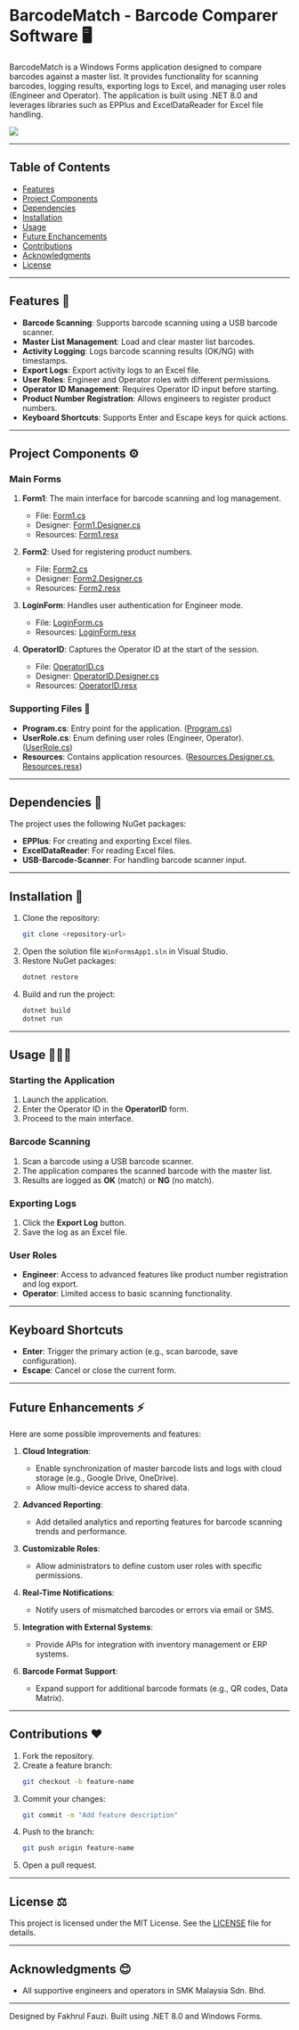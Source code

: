 # BarcodeMatch - Barcode Comparer Software 🖥️

BarcodeMatch is a Windows Forms application designed to compare barcodes against a master list. It provides functionality for scanning barcodes, logging results, exporting logs to Excel, and managing user roles (Engineer and Operator). The application is built using .NET 8.0 and leverages libraries such as EPPlus and ExcelDataReader for Excel file handling.

![](./interface.jpeg)

---
## Table of Contents 
- [Features](#features)
- [Project Components](#project-components)
- [Dependencies](#dependencies)
- [Installation](#installation)
- [Usage](#usage)
- [Future Enchancements](#future-enhancements)
- [Contributions](#contributions)
- [Acknowledgments](#acknowledgments)
- [License](#license)

---

## Features 🔧

- **Barcode Scanning**: Supports barcode scanning using a USB barcode scanner.
- **Master List Management**: Load and clear master list barcodes.
- **Activity Logging**: Logs barcode scanning results (OK/NG) with timestamps.
- **Export Logs**: Export activity logs to an Excel file.
- **User Roles**: Engineer and Operator roles with different permissions.
- **Operator ID Management**: Requires Operator ID input before starting.
- **Product Number Registration**: Allows engineers to register product numbers.
- **Keyboard Shortcuts**: Supports Enter and Escape keys for quick actions.

---

## Project Components ⚙️

### Main Forms

1. **Form1**: The main interface for barcode scanning and log management.
   - File: [Form1.cs](WinFormsApp1/Form1.cs)
   - Designer: [Form1.Designer.cs](WinFormsApp1/Form1.Designer.cs)
   - Resources: [Form1.resx](WinFormsApp1/Form1.resx)

2. **Form2**: Used for registering product numbers.
   - File: [Form2.cs](WinFormsApp1/Form2.cs)
   - Designer: [Form2.Designer.cs](WinFormsApp1/Form2.Designer.cs)
   - Resources: [Form2.resx](WinFormsApp1/Form2.resx)

3. **LoginForm**: Handles user authentication for Engineer mode.
   - File: [LoginForm.cs](WinFormsApp1/LoginForm.cs)
   - Resources: [LoginForm.resx](WinFormsApp1/LoginForm.resx)

4. **OperatorID**: Captures the Operator ID at the start of the session.
   - File: [OperatorID.cs](WinFormsApp1/OperatorID.cs)
   - Designer: [OperatorID.Designer.cs](WinFormsApp1/OperatorID.Designer.cs)
   - Resources: [OperatorID.resx](WinFormsApp1/OperatorID.resx)

### Supporting Files 📂

- **Program.cs**: Entry point for the application. ([Program.cs](WinFormsApp1/Program.cs))
- **UserRole.cs**: Enum defining user roles (Engineer, Operator). ([UserRole.cs](WinFormsApp1/UserRole.cs))
- **Resources**: Contains application resources. ([Resources.Designer.cs](WinFormsApp1/Properties/Resources.Designer.cs), [Resources.resx](WinFormsApp1/Properties/Resources.resx))

---

## Dependencies 🔑

The project uses the following NuGet packages:

- **EPPlus**: For creating and exporting Excel files.
- **ExcelDataReader**: For reading Excel files.
- **USB-Barcode-Scanner**: For handling barcode scanner input.

---

## Installation 📀

1. Clone the repository:
   ```bash
   git clone <repository-url>
   ```
2. Open the solution file `WinFormsApp1.sln` in Visual Studio.
3. Restore NuGet packages:
   ```bash
   dotnet restore
   ```
4. Build and run the project:
   ```bash
   dotnet build
   dotnet run
   ```

---

## Usage 👨🏻‍💻

### Starting the Application

1. Launch the application.
2. Enter the Operator ID in the **OperatorID** form.
3. Proceed to the main interface.

### Barcode Scanning

1. Scan a barcode using a USB barcode scanner.
2. The application compares the scanned barcode with the master list.
3. Results are logged as **OK** (match) or **NG** (no match).

### Exporting Logs

1. Click the **Export Log** button.
2. Save the log as an Excel file.

### User Roles

- **Engineer**: Access to advanced features like product number registration and log export.
- **Operator**: Limited access to basic scanning functionality.

---

## Keyboard Shortcuts

- **Enter**: Trigger the primary action (e.g., scan barcode, save configuration).
- **Escape**: Cancel or close the current form.

---

## Future Enhancements ⚡️

Here are some possible improvements and features:

1. **Cloud Integration**: 
   - Enable synchronization of master barcode lists and logs with cloud storage (e.g., Google Drive, OneDrive).
   - Allow multi-device access to shared data.

2. **Advanced Reporting**:
   - Add detailed analytics and reporting features for barcode scanning trends and performance.

3. **Customizable Roles**:
   - Allow administrators to define custom user roles with specific permissions.

4. **Real-Time Notifications**:
   - Notify users of mismatched barcodes or errors via email or SMS.

5. **Integration with External Systems**:
   - Provide APIs for integration with inventory management or ERP systems.

6. **Barcode Format Support**:
    - Expand support for additional barcode formats (e.g., QR codes, Data Matrix).

---

## Contributions ❤️

1. Fork the repository.
2. Create a feature branch:
   ```bash
   git checkout -b feature-name
   ```
3. Commit your changes:
   ```bash
   git commit -m "Add feature description"
   ```
4. Push to the branch:
   ```bash
   git push origin feature-name
   ```
5. Open a pull request.

---

## License ⚖️

This project is licensed under the MIT License. See the [LICENSE](LICENSE) file for details.

---

## Acknowledgments 😊

- All supportive engineers and operators in SMK Malaysia Sdn. Bhd.

---

Designed by Fakhrul Fauzi. Built using .NET 8.0 and Windows Forms.
